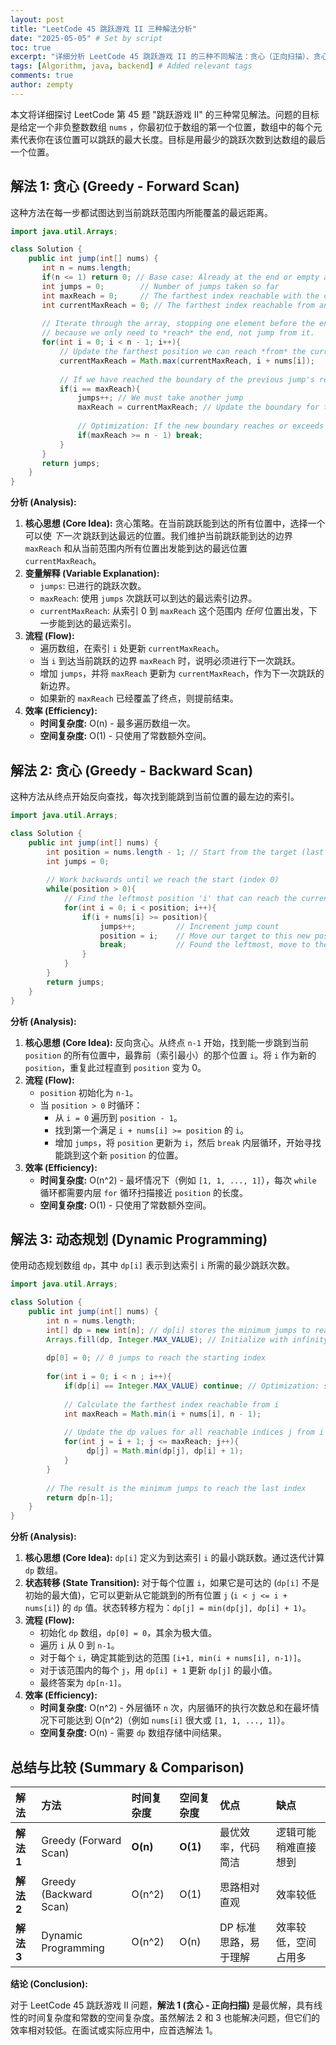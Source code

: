 ```yaml
---
layout: post
title: "LeetCode 45 跳跃游戏 II 三种解法分析"
date: "2025-05-05" # Set by script
toc: true 
excerpt: "详细分析 LeetCode 45 跳跃游戏 II 的三种不同解法：贪心（正向扫描）、贪心（反向扫描）和动态规划，比较它们的时间和空间复杂度。" # Added excerpt
tags: [Algorithm, java, backend] # Added relevant tags
comments: true
author: zempty
---
```


本文将详细探讨 LeetCode 第 45 题 "跳跃游戏 II" 的三种常见解法。问题的目标是给定一个非负整数数组 `nums` ，你最初位于数组的第一个位置，数组中的每个元素代表你在该位置可以跳跃的最大长度。目标是用最少的跳跃次数到达数组的最后一个位置。

## 解法 1: 贪心 (Greedy - Forward Scan)

这种方法在每一步都试图达到当前跳跃范围内所能覆盖的最远距离。

```java
import java.util.Arrays; 

class Solution {
    public int jump(int[] nums) {
       int n = nums.length;
       if(n <= 1) return 0; // Base case: Already at the end or empty array
       int jumps = 0;        // Number of jumps taken so far
       int maxReach = 0;     // The farthest index reachable with the current number of jumps
       int currentMaxReach = 0; // The farthest index reachable from any position within the current jump's range
       
       // Iterate through the array, stopping one element before the end
       // because we only need to *reach* the end, not jump from it.
       for(int i = 0; i < n - 1; i++){
           // Update the farthest position we can reach *from* the current position i
           currentMaxReach = Math.max(currentMaxReach, i + nums[i]);
           
           // If we have reached the boundary of the previous jump's reach...
           if(i == maxReach){
               jumps++; // We must take another jump
               maxReach = currentMaxReach; // Update the boundary for the *next* jump
               
               // Optimization: If the new boundary reaches or exceeds the end, we're done.
               if(maxReach >= n - 1) break;
           }
       }
       return jumps;
    }
}
```

**分析 (Analysis):**

1.  **核心思想 (Core Idea):** 贪心策略。在当前跳跃能到达的所有位置中，选择一个可以使 *下一次* 跳跃到达最远的位置。我们维护当前跳跃能到达的边界 `maxReach` 和从当前范围内所有位置出发能到达的最远位置 `currentMaxReach`。
2.  **变量解释 (Variable Explanation):**
    *   `jumps`: 已进行的跳跃次数。
    *   `maxReach`: 使用 `jumps` 次跳跃可以到达的最远索引边界。
    *   `currentMaxReach`: 从索引 0 到 `maxReach` 这个范围内 *任何* 位置出发，下一步能到达的最远索引。
3.  **流程 (Flow):**
    *   遍历数组，在索引 `i` 处更新 `currentMaxReach`。
    *   当 `i` 到达当前跳跃的边界 `maxReach` 时，说明必须进行下一次跳跃。
    *   增加 `jumps`，并将 `maxReach` 更新为 `currentMaxReach`，作为下一次跳跃的新边界。
    *   如果新的 `maxReach` 已经覆盖了终点，则提前结束。
4.  **效率 (Efficiency):**
    *   **时间复杂度:** O(n) - 最多遍历数组一次。
    *   **空间复杂度:** O(1) - 只使用了常数额外空间。

## 解法 2: 贪心 (Greedy - Backward Scan)

这种方法从终点开始反向查找，每次找到能跳到当前位置的最左边的索引。

```java
import java.util.Arrays;

class Solution {
    public int jump(int[] nums) {
        int position = nums.length - 1; // Start from the target (last index)
        int jumps = 0;
        
        // Work backwards until we reach the start (index 0)
        while(position > 0){
            // Find the leftmost position 'i' that can reach the current 'position'
            for(int i = 0; i < position; i++){
                if(i + nums[i] >= position){
                    jumps++;         // Increment jump count
                    position = i;    // Move our target to this new position 'i'
                    break;           // Found the leftmost, move to the next outer loop iteration
                }
            }
        }
        return jumps;
    }
}
```

**分析 (Analysis):**

1.  **核心思想 (Core Idea):** 反向贪心。从终点 `n-1` 开始，找到能一步跳到当前 `position` 的所有位置中，最靠前（索引最小）的那个位置 `i`。将 `i` 作为新的 `position`，重复此过程直到 `position` 变为 0。
2.  **流程 (Flow):**
    *   `position` 初始化为 `n-1`。
    *   当 `position > 0` 时循环：
        *   从 `i = 0` 遍历到 `position - 1`。
        *   找到第一个满足 `i + nums[i] >= position` 的 `i`。
        *   增加 `jumps`，将 `position` 更新为 `i`，然后 `break` 内层循环，开始寻找能跳到这个新 `position` 的位置。
3.  **效率 (Efficiency):**
    *   **时间复杂度:** O(n^2) - 最坏情况下（例如 `[1, 1, ..., 1]`），每次 `while` 循环都需要内层 `for` 循环扫描接近 `position` 的长度。
    *   **空间复杂度:** O(1) - 只使用了常数额外空间。

## 解法 3: 动态规划 (Dynamic Programming)

使用动态规划数组 `dp`，其中 `dp[i]` 表示到达索引 `i` 所需的最少跳跃次数。

```java
import java.util.Arrays;

class Solution {
    public int jump(int[] nums) {
        int n = nums.length;
        int[] dp = new int[n]; // dp[i] stores the minimum jumps to reach index i
        Arrays.fill(dp, Integer.MAX_VALUE); // Initialize with infinity 
        
        dp[0] = 0; // 0 jumps to reach the starting index
        
        for(int i = 0; i < n ; i++){
            if(dp[i] == Integer.MAX_VALUE) continue; // Optimization: skip unreachable indices
            
            // Calculate the farthest index reachable from i
            int maxReach = Math.min(i + nums[i], n - 1); 
            
            // Update the dp values for all reachable indices j from i
            for(int j = i + 1; j <= maxReach; j++){ 
                 dp[j] = Math.min(dp[j], dp[i] + 1); 
            }
        }
        
        // The result is the minimum jumps to reach the last index
        return dp[n-1];  
    }
}
```

**分析 (Analysis):**

1.  **核心思想 (Core Idea):** `dp[i]` 定义为到达索引 `i` 的最小跳跃数。通过迭代计算 `dp` 数组。
2.  **状态转移 (State Transition):** 对于每个位置 `i`，如果它是可达的 (`dp[i]` 不是初始的最大值)，它可以更新从它能跳到的所有位置 `j` (`i < j <= i + nums[i]`) 的 `dp` 值。状态转移方程为：`dp[j] = min(dp[j], dp[i] + 1)`。
3.  **流程 (Flow):**
    *   初始化 `dp` 数组，`dp[0] = 0`，其余为极大值。
    *   遍历 `i` 从 0 到 `n-1`。
    *   对于每个 `i`，确定其能到达的范围 `[i+1, min(i + nums[i], n-1)]`。
    *   对于该范围内的每个 `j`，用 `dp[i] + 1` 更新 `dp[j]` 的最小值。
    *   最终答案为 `dp[n-1]`。
4.  **效率 (Efficiency):**
    *   **时间复杂度:** O(n^2) - 外层循环 `n` 次，内层循环的执行次数总和在最坏情况下可能达到 O(n^2)（例如 `nums[i]` 很大或 `[1, 1, ..., 1]`）。
    *   **空间复杂度:** O(n) - 需要 `dp` 数组存储中间结果。

## 总结与比较 (Summary & Comparison)

| 解法        | 方法                  | 时间复杂度 | 空间复杂度 | 优点                     | 缺点                 |
| :---------- | :-------------------- | :--------- | :--------- | :----------------------- | :------------------- |
| **解法 1**  | Greedy (Forward Scan) | **O(n)**   | **O(1)**   | 最优效率，代码简洁       | 逻辑可能稍难直接想到   |
| **解法 2**  | Greedy (Backward Scan)| O(n^2)     | O(1)       | 思路相对直观             | 效率较低             |
| **解法 3**  | Dynamic Programming   | O(n^2)     | O(n)       | DP 标准思路，易于理解    | 效率较低，空间占用多 |

**结论 (Conclusion):**

对于 LeetCode 45 跳跃游戏 II 问题，**解法 1 (贪心 - 正向扫描)** 是最优解，具有线性的时间复杂度和常数的空间复杂度。虽然解法 2 和 3 也能解决问题，但它们的效率相对较低。在面试或实际应用中，应首选解法 1。

